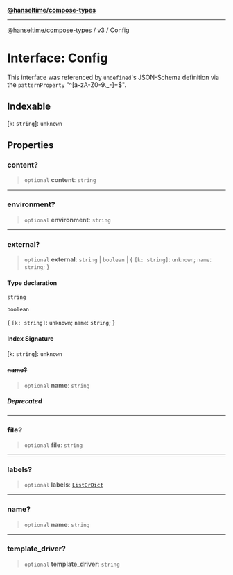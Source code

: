 [**@hanseltime/compose-types**](../../../../README.md)

***

[@hanseltime/compose-types](../../../../README.md) / [v3](../README.md) / Config

# Interface: Config

This interface was referenced by `undefined`'s JSON-Schema definition
via the `patternProperty` "^[a-zA-Z0-9._-]+$".

## Indexable

\[`k`: `string`\]: `unknown`

## Properties

### content?

> `optional` **content**: `string`

***

### environment?

> `optional` **environment**: `string`

***

### external?

> `optional` **external**: `string` \| `boolean` \| \{ `[k: string]`: `unknown`;  `name`: `string`; \}

#### Type declaration

`string`

`boolean`

\{ `[k: string]`: `unknown`;  `name`: `string`; \}

#### Index Signature

\[`k`: `string`\]: `unknown`

#### ~~name?~~

> `optional` **name**: `string`

##### Deprecated

***

### file?

> `optional` **file**: `string`

***

### labels?

> `optional` **labels**: [`ListOrDict`](../type-aliases/ListOrDict.md)

***

### name?

> `optional` **name**: `string`

***

### template\_driver?

> `optional` **template\_driver**: `string`
